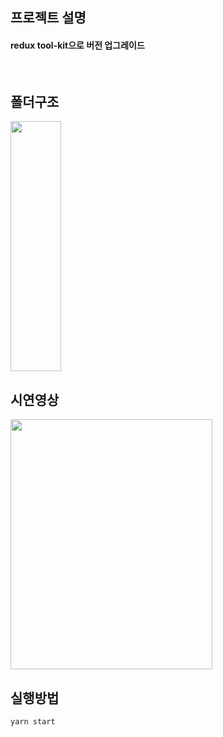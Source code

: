 ## 프로젝트 설명

#### redux tool-kit으로 버전 업그레이드

<br/>

## 폴더구조

<img src="https://user-images.githubusercontent.com/108189281/182287858-996aac3e-0862-4949-92a7-66b8cc5120bf.png" width="40%" height="400vh">

## 시연영상

<img src="https://user-images.githubusercontent.com/108189281/182288381-de78a4aa-d2c4-47ed-b1a3-af88cc7a7095.gif" width="80%" height="400vh">

## 실행방법

``` Javascript
yarn start
```
